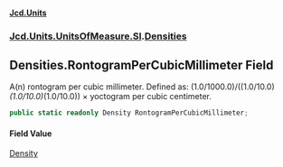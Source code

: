 #### [Jcd.Units](index.md 'index')
### [Jcd.Units.UnitsOfMeasure.SI](Jcd.Units.UnitsOfMeasure.SI.md 'Jcd.Units.UnitsOfMeasure.SI').[Densities](Densities.md 'Jcd.Units.UnitsOfMeasure.SI.Densities')

## Densities.RontogramPerCubicMillimeter Field

A(n) rontogram per cubic millimeter. Defined as: (1.0/1000.0)/((1.0/10.0)*(1.0/10.0)*(1.0/10.0)) × yoctogram per cubic centimeter.

```csharp
public static readonly Density RontogramPerCubicMillimeter;
```

#### Field Value
[Density](Density.md 'Jcd.Units.UnitTypes.Density')